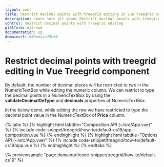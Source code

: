 ```yaml
---
layout: post
title: Restrict decimal points with treegrid editing in Vue Treegrid component | Syncfusion
description: Learn here all about Restrict decimal points with treegrid editing in Syncfusion Vue Treegrid component of Syncfusion Essential JS 2 and more.
control: Restrict decimal points with treegrid editing 
platform: ej2-vue
documentation: ug
domainurl: ##DomainURL##
---
```


# Restrict decimal points with treegrid editing in Vue Treegrid component

By default, the number of decimal places will be restricted to two in the NumericTextBox while editing the numeric column. We can restrict to type the decimal points in a NumericTextBox by using the **validateDecimalOnType** and **decimals** properties of NumericTextBox.

In the below demo, while editing the row we have restricted to type the decimal point value in the NumericTextBox of **Price** column.

{% tabs %}
{% highlight html tabtitle="Composition API (~/src/App.vue)" %}
{% include code-snippet/treegrid/how-to/default-cs19/app-composition.vue %}
{% endhighlight %}
{% highlight html tabtitle="Options API (~/src/App.vue)" %}
{% include code-snippet/treegrid/how-to/default-cs19/app.vue %}
{% endhighlight %}
{% endtabs %}
        
{% previewsample "page.domainurl/code-snippet/treegrid/how-to/default-cs19" %}